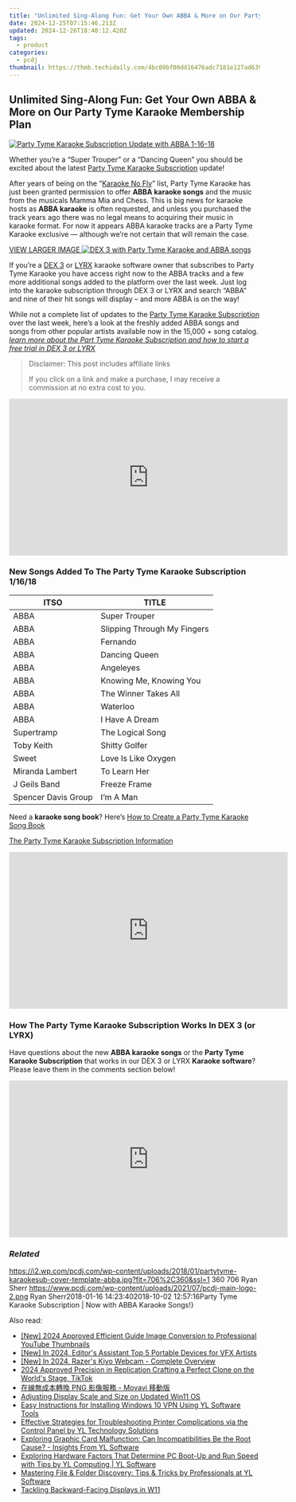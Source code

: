 ```yaml
---
title: "Unlimited Sing-Along Fun: Get Your Own ABBA & More on Our Party Tyme Karaoke Membership Plan"
date: 2024-12-25T07:15:46.213Z
updated: 2024-12-26T18:40:12.420Z
tags:
  - product
categories:
  - pcdj
thumbnail: https://thmb.techidaily.com/4bc09bf00dd16476adc7181e127ad6390edb7499dd05b4708d5bc6f8d46016ec.png
---
```


## Unlimited Sing-Along Fun: Get Your Own ABBA & More on Our Party Tyme Karaoke Membership Plan

[![Party Tyme Karaoke Subscription Update with ABBA 1-16-18](https://i2.wp.com/pcdj.com/wp-content/uploads/2018/01/partytyme-karaokesub-cover-template-abba.jpg?resize=706%2C321&ssl=1)](https://i2.wp.com/pcdj.com/wp-content/uploads/2018/01/partytyme-karaokesub-cover-template-abba.jpg?fit=706%2C360&ssl=1 "Party Tyme Karaoke Subscription Update with ABBA 1-16-18")

Whether you’re a “Super Trouper” or a “Dancing Queen” you should be excited about the latest [Party Tyme Karaoke Subscription](https://tools.techidaily.com/pcdj/products/) update!

After years of being on the “[Karaoke No Fly](https://tools.techidaily.com/pcdj/products/)” list, Party Tyme Karaoke has just been granted permission to offer **ABBA karaoke songs** and the music from the musicals Mamma Mia and Chess. This is big news for karaoke hosts as **ABBA karaoke** is often requested, and unless you purchased the track years ago there was no legal means to acquiring their music in karaoke format. For now it appears ABBA karaoke tracks are a Party Tyme Karaoke exclusive — although we’re not certain that will remain the case.

[VIEW LARGER IMAGE ![DEX 3 with Party Tyme Karaoke and ABBA songs](https://i2.wp.com/pcdj.com/wp-content/uploads/2018/01/dex3-w-abbasongs.jpg?fit=300%2C169&ssl=1 "DEX 3 with Party Tyme Karaoke and ABBA songs")](https://i2.wp.com/pcdj.com/wp-content/uploads/2018/01/dex3-w-abbasongs.jpg?fit=1030%2C579&ssl=1)

If you’re a [DEX 3](https://tools.techidaily.com/pcdj/products/) or [LYRX](http://www.lyrxkaraoke.com/) karaoke software owner that subscribes to Party Tyme Karaoke you have access right now to the ABBA tracks and a few more additional songs added to the platform over the last week. Just log into the karaoke subscription through DEX 3 or LYRX and search “ABBA” and nine of their hit songs will display – and more ABBA is on the way!

While not a complete list of updates to the [Party Tyme Karaoke Subscription](https://tools.techidaily.com/pcdj/products/) over the last week, here’s a look at the freshly added ABBA songs and songs from other popular artists available now in the 15,000 + song catalog. _[learn more about the Part Tyme Karaoke Subscription and how to start a free trial in DEX 3 or LYRX](https://tools.techidaily.com/pcdj/products/)_ 

>  Disclaimer: This post includes affiliate links
>
>  If you click on a link and make a purchase, I may receive a commission at no extra cost to you.
>

<!-- affiliate ads begin -->
<iframe width="560" height="315" src="https://www.youtube.com/embed/GyfJUhsz_AY?si=x2HjoLX1B89oEPgZ" title="YouTube video player" frameborder="0" allow="accelerometer; autoplay; clipboard-write; encrypted-media; gyroscope; picture-in-picture; web-share" referrerpolicy="strict-origin-when-cross-origin" allowfullscreen></iframe>
<!-- affiliate ads end -->

### New Songs Added To The Party Tyme Karaoke Subscription 1/16/18

| ITSO                | TITLE                       |
| ------------------- | --------------------------- |
| ABBA                | Super Trouper               |
| ABBA                | Slipping Through My Fingers |
| ABBA                | Fernando                    |
| ABBA                | Dancing Queen               |
| ABBA                | Angeleyes                   |
| ABBA                | Knowing Me, Knowing You     |
| ABBA                | The Winner Takes All        |
| ABBA                | Waterloo                    |
| ABBA                | I Have A Dream              |
| Supertramp          | The Logical Song            |
| Toby Keith          | Shitty Golfer               |
| Sweet               | Love Is Like Oxygen         |
| Miranda Lambert     | To Learn Her                |
| J Geils Band        | Freeze Frame                |
| Spencer Davis Group | I’m A Man                   |

Need a **karaoke song book**? Here’s [How to Create a Party Tyme Karaoke Song Book](https://tools.techidaily.com/pcdj/products/)

[The Party Tyme Karaoke Subscription Information](https://tools.techidaily.com/pcdj/products/)

<!-- affiliate ads begin -->
<iframe width="560" height="315" src="https://www.youtube.com/embed/LeKJBWb6Jhk?si=AnViizAPiIT1YCRA" title="YouTube video player" frameborder="0" allow="accelerometer; autoplay; clipboard-write; encrypted-media; gyroscope; picture-in-picture; web-share" referrerpolicy="strict-origin-when-cross-origin" allowfullscreen></iframe>
<!-- affiliate ads end -->

### How The Party Tyme Karaoke Subscription Works In DEX 3 (or LYRX)

Have questions about the new **ABBA karaoke songs** or the **Party Tyme Karaoke Subscription** that works in our DEX 3 or LYRX **Karaoke software**? Please leave them in the comments section below!

<!-- affiliate ads begin -->
<iframe width="560" height="315" src="https://www.youtube.com/embed/58KlTPHv8dU?si=7ICagyNgrao7OkVO" title="YouTube video player" frameborder="0" allow="accelerometer; autoplay; clipboard-write; encrypted-media; gyroscope; picture-in-picture; web-share" referrerpolicy="strict-origin-when-cross-origin" allowfullscreen></iframe>
<!-- affiliate ads end -->

### _Related_

https://i2.wp.com/pcdj.com/wp-content/uploads/2018/01/partytyme-karaokesub-cover-template-abba.jpg?fit=706%2C360&ssl=1 360 706 Ryan Sherr https://www.pcdj.com/wp-content/uploads/2021/07/pcdj-main-logo-2.png Ryan Sherr2018-01-16 14:23:402018-10-02 12:57:16Party Tyme Karaoke Subscription | Now with ABBA Karaoke Songs!}

<ins class="adsbygoogle"
     style="display:block"
     data-ad-format="autorelaxed"
     data-ad-client="ca-pub-7571918770474297"
     data-ad-slot="1223367746"></ins>

<ins class="adsbygoogle"
     style="display:block"
     data-ad-client="ca-pub-7571918770474297"
     data-ad-slot="8358498916"
     data-ad-format="auto"
     data-full-width-responsive="true"></ins>

<span class="atpl-alsoreadstyle">Also read:</span>
<div><ul>
<li><a href="https://youtube-docs.techidaily.com/024-approved-efficient-guide-image-conversion-to-professional-youtube-thumbnails/"><u>[New] 2024 Approved Efficient Guide Image Conversion to Professional YouTube Thumbnails</u></a></li>
<li><a href="https://facebook-video-footage.techidaily.com/new-in-2024-editors-assistant-top-5-portable-devices-for-vfx-artists/"><u>[New] In 2024, Editor's Assistant Top 5 Portable Devices for VFX Artists</u></a></li>
<li><a href="https://video-screen-grab.techidaily.com/new-in-2024-razers-kiyo-webcam-complete-overview/"><u>[New] In 2024, Razer's Kiyo Webcam - Complete Overview</u></a></li>
<li><a href="https://tiktok-videos.techidaily.com/2024-approved-precision-in-replication-crafting-a-perfect-clone-on-the-worlds-stage-tiktok/"><u>2024 Approved Precision in Replication Crafting a Perfect Clone on the World's Stage, TikTok</u></a></li>
<li><a href="https://blog-min.techidaily.com/1726227528262-png-movavi/"><u>在線無成本轉換 PNG 影像服務 - Movavi 移動版</u></a></li>
<li><a href="https://graphic-issues.techidaily.com/adjusting-display-scale-and-size-on-updated-win11-os/"><u>Adjusting Display Scale and Size on Updated Win11 OS</u></a></li>
<li><a href="https://discover-able.techidaily.com/easy-instructions-for-installing-windows-10-vpn-using-yl-software-tools/"><u>Easy Instructions for Installing Windows 10 VPN Using YL Software Tools</u></a></li>
<li><a href="https://discover-able.techidaily.com/effective-strategies-for-troubleshooting-printer-complications-via-the-control-panel-by-yl-technology-solutions/"><u>Effective Strategies for Troubleshooting Printer Complications via the Control Panel by YL Technology Solutions</u></a></li>
<li><a href="https://discover-able.techidaily.com/exploring-graphic-card-malfunction-can-incompatibilities-be-the-root-cause-insights-from-yl-software/"><u>Exploring Graphic Card Malfunction: Can Incompatibilities Be the Root Cause? - Insights From YL Software</u></a></li>
<li><a href="https://discover-able.techidaily.com/exploring-hardware-factors-that-determine-pc-boot-up-and-run-speed-with-tips-by-yl-computing-yl-software/"><u>Exploring Hardware Factors That Determine PC Boot-Up and Run Speed with Tips by YL Computing | YL Software</u></a></li>
<li><a href="https://discover-able.techidaily.com/mastering-file-and-folder-discovery-tips-and-tricks-by-professionals-at-yl-software/"><u>Mastering File & Folder Discovery: Tips & Tricks by Professionals at YL Software</u></a></li>
<li><a href="https://network-issues.techidaily.com/tackling-backward-facing-displays-in-w11/"><u>Tackling Backward-Facing Displays in W11</u></a></li>
</ul></div>

